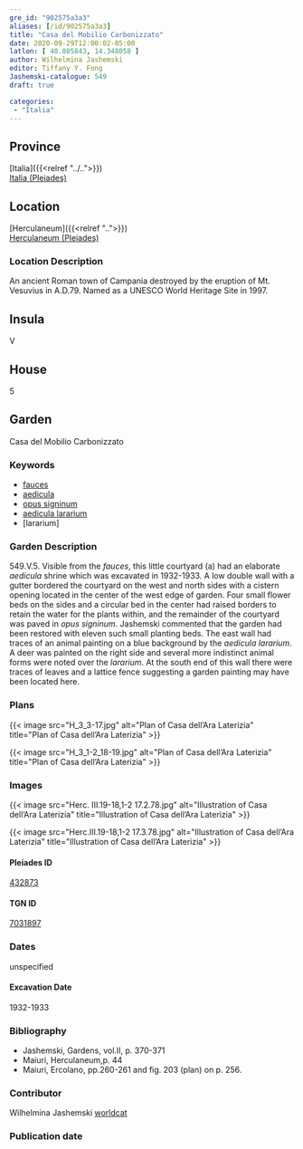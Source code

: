 ```yaml
---
gre_id: "902575a3a3"
aliases: [/id/902575a3a3]
title: "Casa del Mobilio Carbonizzato"
date: 2020-09-29T12:00:02-05:00
latlon: [ 40.805843, 14.348058 ]
author: Wilhelmina Jashemski
editor: Tiffany Y. Fong
Jashemski-catalogue: 549
draft: true

categories:
 - "Italia"
---
```


## Province

[Italia]({{<relref "../..">}}) \
[Italia (Pleiades)](https://pleiades.stoa.org/places/1052)


## Location

 [Herculaneum]({{<relref "..">}}) \
 [Herculaneum (Pleiades)](https://pleiades.stoa.org/places/432873)


### Location Description
An ancient Roman town of Campania destroyed by the eruption of Mt. Vesuvius in A.D.79. Named as a UNESCO World Heritage Site in 1997.

## Insula
V

## House
5

## Garden
Casa del Mobilio Carbonizzato

### Keywords
- [fauces](http://vocab.getty.edu/page/aat/300007570)
- [aedicula](http://vocab.getty.edu/page/aat/300004145)
- [opus signinum](http://vocab.getty.edu/page/aat/300262690)
- [aedicula lararium]()
- [lararium]

### Garden Description
549.V.5.
Visible from the *fauces*, this little courtyard (a) had an elaborate *aedicula* shrine which was excavated in 1932-1933. A low double wall with a gutter bordered the courtyard on the west and north sides with a cistern opening located in the center of the west edge of garden. Four small flower beds on the sides and a circular bed in the center had raised borders to retain the water for the plants within, and the remainder of the courtyard was paved in *opus signinum*. Jashemski commented that the garden had been restored with eleven such small planting beds. The east wall had traces of an animal painting on a blue background by the *aedicula lararium*. A deer was painted on the right side and several more indistinct animal forms were noted over the *lararium*. At the south end of this wall there were traces of leaves and a lattice fence suggesting a garden painting may have been located here.
<!--### Maps-->

<!--
OLD WAY (DO NOT USE)
![alt_text](../../images/image_name.ext)
*CAPTION*

NEW WAY ↓↓↓↓
{{< figure src="../../images/image_name.ext" alt="ALT_TEXT" title="CAPTION" >}}
-->

### Plans
{{< image src="H_3_3-17.jpg" alt="Plan of Casa dell’Ara Laterizia" title="Plan of Casa dell’Ara Laterizia" >}}

{{< image src="H_3_1-2_18-19.jpg" alt="Plan of Casa dell’Ara Laterizia" title="Plan of Casa dell’Ara Laterizia" >}}


### Images

{{< image src="Herc. III.19-18,1-2   17.2.78.jpg" alt="Illustration of Casa dell’Ara Laterizia" title="Illustration of Casa dell’Ara Laterizia" >}}

{{< image src="Herc.III.19-18,1-2   17.3.78.jpg" alt="Illustration of Casa dell’Ara Laterizia" title="Illustration of Casa dell’Ara Laterizia" >}}

#### Pleiades ID
[432873](https://pleiades.stoa.org/places/432873)

#### TGN ID
[7031897](http://vocab.getty.edu/page/tgn/7031897)


### Dates

unspecified

#### Excavation Date

1932-1933

### Bibliography
- Jashemski, Gardens, vol.II, p. 370-371
- Maiuri, Herculaneum,p. 44
- Maiuri, Ercolano, pp.260-261 and fig. 203 (plan) on p. 256.

<!--#### Periodo ID-->

<!-- [PERIODO_ID](https://pleiades.stoa.org/places/PLEIADES_ID) -->

### Contributor

Wilhelmina Jashemski [worldcat](http://worldcat.org/identities/lccn-n80037970/)

### Publication date



<!--### Related articles-->

<!-- Links to other related articles. Leave blank for now -->
